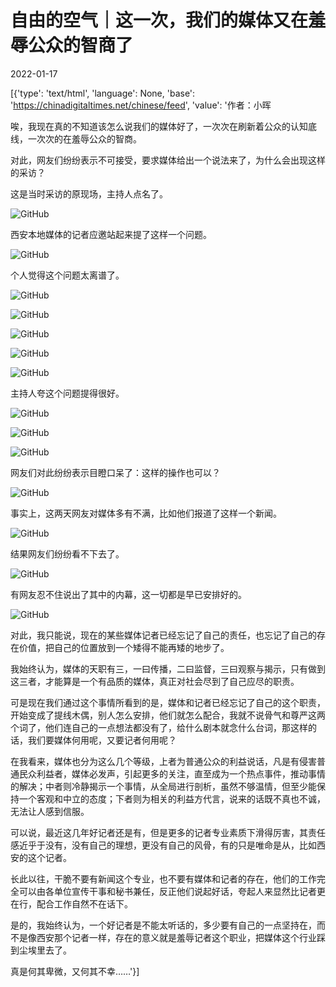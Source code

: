 # 自由的空气｜这一次，我们的媒体又在羞辱公众的智商了

2022-01-17

[{'type': 'text/html', 'language': None, 'base': 'https://chinadigitaltimes.net/chinese/feed', 'value': '作者：小晖



唉，我现在真的不知道该怎么说我们的媒体好了，一次次在刷新着公众的认知底线，一次次的在羞辱公众的智商。

对此，网友们纷纷表示不可接受，要求媒体给出一个说法来了，为什么会出现这样的采访？

这是当时采访的原现场，主持人点名了。

![GitHub](https://chinadigitaltimes.net/chinese/files/2022/01/post-675874-61e5337700a45.png)

西安本地媒体的记者应邀站起来提了这样一个问题。

![GitHub](https://chinadigitaltimes.net/chinese/files/2022/01/post-675874-61e5337711c96.png)

个人觉得这个问题太离谱了。

![GitHub](https://chinadigitaltimes.net/chinese/files/2022/01/post-675874-61e533772290e.png)

![GitHub](https://chinadigitaltimes.net/chinese/files/2022/01/post-675874-61e5337729de8.png)

![GitHub](https://chinadigitaltimes.net/chinese/files/2022/01/post-675874-61e5337731568.png)

![GitHub](https://chinadigitaltimes.net/chinese/files/2022/01/post-675874-61e53377389ba.png)

![GitHub](https://chinadigitaltimes.net/chinese/files/2022/01/post-675874-61e5337741c55.png)

主持人夸这个问题提得很好。

![GitHub](https://chinadigitaltimes.net/chinese/files/2022/01/post-675874-61e533774ff40.png)

![GitHub](https://chinadigitaltimes.net/chinese/files/2022/01/post-675874-61e53377586c9.png)

![GitHub](https://chinadigitaltimes.net/chinese/files/2022/01/post-675874-61e53377618a8.png)

网友们对此纷纷表示目瞪口呆了：这样的操作也可以？

![GitHub](https://chinadigitaltimes.net/chinese/files/2022/01/post-675874-61e5337772e51.png)

事实上，这两天网友对媒体多有不满，比如他们报道了这样一个新闻。

![GitHub](https://chinadigitaltimes.net/chinese/files/2022/01/post-675874-61e5337789b63.png)

结果网友们纷纷看不下去了。

![GitHub](https://chinadigitaltimes.net/chinese/files/2022/01/post-675874-61e5337796cc1.png)

有网友忍不住说出了其中的内幕，这一切都是早已安排好的。

![GitHub](https://chinadigitaltimes.net/chinese/files/2022/01/post-675874-61e53377a9d1c.png)

对此，我只能说，现在的某些媒体记者已经忘记了自己的责任，也忘记了自己的存在价值，把自己的位置放到一个矮得不能再矮的地步了。

我始终认为，媒体的天职有三，一曰传播，二曰监督，三曰观察与揭示，只有做到这三者，才能算是一个有品质的媒体，真正对社会尽到了自己应尽的职责。

可是现在我们通过这个事情所看到的是，媒体和记者已经忘记了自己的这个职责，开始变成了提线木偶，别人怎么安排，他们就怎么配合，我就不说骨气和尊严这两个词了，他们连自己的一点想法都没有了，给什么剧本就念什么台词，那这样的话，我们要媒体何用呢，又要记者何用呢？

在我看来，媒体也分为这么几个等级，上者为普通公众的利益说话，凡是有侵害普通民众利益者，媒体必发声，引起更多的关注，直至成为一个热点事件，推动事情的解决；中者则冷静揭示一个事情，从全局进行剖析，虽然不够温情，但至少能保持一个客观和中立的态度；下者则为相关的利益方代言，说来的话既不真也不诚，无法让人感到信服。

可以说，最近这几年好记者还是有，但是更多的记者专业素质下滑得厉害，其责任感近乎于没有，没有自己的理想，更没有自己的风骨，有的只是唯命是从，比如西安的这个记者。

长此以往，干脆不要有新闻这个专业，也不要有媒体和记者的存在，他们的工作完全可以由各单位宣传干事和秘书兼任，反正他们说起好话，夸起人来显然比记者更在行，配合工作自然不在话下。

是的，我始终认为，一个好记者是不能太听话的，多少要有自己的一点坚持在，而不是像西安那个记者一样，存在的意义就是羞辱记者这个职业，把媒体这个行业踩到尘埃里去了。

真是何其卑微，又何其不幸……'}]